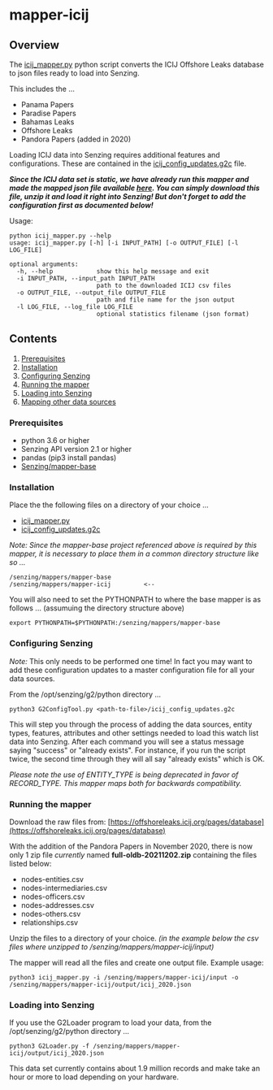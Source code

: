 # mapper-icij

## Overview

The [icij_mapper.py](icij_mapper.py) python script converts the ICIJ Offshore Leaks database to json files ready to load into Senzing. 

This includes the ...
- Panama Papers
- Paradise Papers
- Bahamas Leaks
- Offshore Leaks
- Pandora Papers (added in 2020)

Loading ICIJ data into Senzing requires additional features and configurations. These are contained in the
[icij_config_updates.g2c](icij_config_updates.g2c) file.

***Since the ICIJ data set is static, we have already run this mapper and made the mapped json file available 
[here](https://public-read-access.s3.amazonaws.com/mapped-data-sets/icij-panama-papers/icij_2021.json.zip).
You can simply download this file, unzip it and load it right into Senzing!  But don't forget to add the configuration 
first as documented below!***

Usage:

```console
python icij_mapper.py --help
usage: icij_mapper.py [-h] [-i INPUT_PATH] [-o OUTPUT_FILE] [-l LOG_FILE]

optional arguments:
  -h, --help            show this help message and exit
  -i INPUT_PATH, --input_path INPUT_PATH
                        path to the downloaded ICIJ csv files
  -o OUTPUT_FILE, --output_file OUTPUT_FILE
                        path and file name for the json output
  -l LOG_FILE, --log_file LOG_FILE
                        optional statistics filename (json format)
```

## Contents

1. [Prerequisites](#prerequisites)
2. [Installation](#installation)
3. [Configuring Senzing](#configuring-senzing)
4. [Running the mapper](#running-the-mapper)
5. [Loading into Senzing](#loading-into-senzing)
6. [Mapping other data sources](#mapping-other-data-sources)

### Prerequisites

- python 3.6 or higher
- Senzing API version 2.1 or higher
- pandas (pip3 install pandas)
- [Senzing/mapper-base](https://github.com/Senzing/mapper-base)

### Installation

Place the the following files on a directory of your choice ...

- [icij_mapper.py](icij_mapper.py)
- [icij_config_updates.g2c](icij_config_updates.g2c)

*Note: Since the mapper-base project referenced above is required by this mapper, it is necessary to place them in a common directory structure like so ...*

```Console
/senzing/mappers/mapper-base
/senzing/mappers/mapper-icij         <--
```

You will also need to set the PYTHONPATH to where the base mapper is as follows ... (assumuing the directory structure above)

```Console
export PYTHONPATH=$PYTHONPATH:/senzing/mappers/mapper-base
```

### Configuring Senzing

*Note:* This only needs to be performed one time! In fact you may want to add these configuration updates to a master configuration file for all your data sources.

From the /opt/senzing/g2/python directory ...

```console
python3 G2ConfigTool.py <path-to-file>/icij_config_updates.g2c
```

This will step you through the process of adding the data sources, entity types, features, attributes and other settings needed to load this watch list data into Senzing. After each command you will see a status message saying "success" or "already exists".  For instance, if you run the script twice, the second time through they will all say "already exists" which is OK.

*Please note the use of ENTITY_TYPE is being deprecated in favor of RECORD_TYPE.  This mapper maps both for backwards compatibility.*

### Running the mapper

Download the raw files from: [https://offshoreleaks.icij.org/pages/database](https://offshoreleaks.icij.org/pages/database)

With the addition of the Pandora Papers in November 2020, there is now only 1 zip file *currently* named **full-oldb-20211202.zip** containing the files 
listed below:

- nodes-entities.csv
- nodes-intermediaries.csv
- nodes-officers.csv
- nodes-addresses.csv
- nodes-others.csv
- relationships.csv

Unzip the files to a directory of your choice. *(in the example below the csv files where unzipped to /senzing/mappers/mapper-icij/input)*

The mapper will read all the files and create one output file.  Example usage:

```console
python3 icij_mapper.py -i /senzing/mappers/mapper-icij/input -o /senzing/mappers/mapper-icij/output/icij_2020.json
```

### Loading into Senzing

If you use the G2Loader program to load your data, from the /opt/senzing/g2/python directory ...

```console
python3 G2Loader.py -f /senzing/mappers/mapper-icij/output/icij_2020.json
```

This data set currently contains about 1.9 million records and make take an hour or more to load depending on your hardware.
